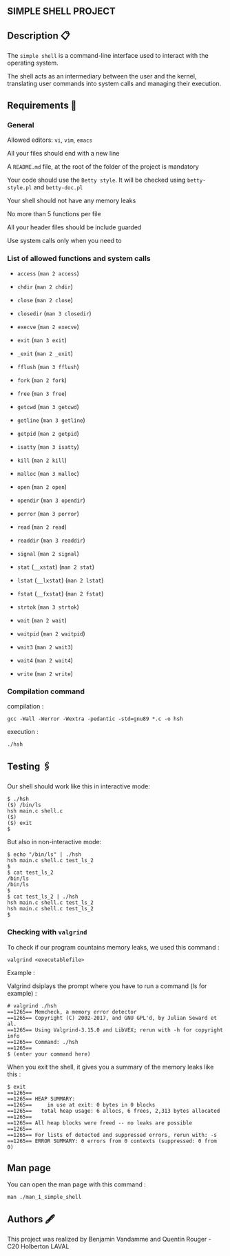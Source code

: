 ## SIMPLE SHELL PROJECT




## Description 📋
The ```simple shell``` is a command-line interface used to interact with the operating system.

The shell acts as an intermediary between the user and the kernel, translating user commands into system calls and managing their execution.

## Requirements 🚩


### General
Allowed editors: ```vi```, ```vim```, ```emacs```

All your files should end with a new line

A ```README.md``` file, at the root of the folder of the project is mandatory

Your code should use the ```Betty style```. It will be checked using ```betty-style.pl``` and ```betty-doc.pl```

Your shell should not have any memory leaks

No more than 5 functions per file

All your header files should be include guarded

Use system calls only when you need to




### List of allowed functions and system calls

- ```access``` (```man 2 access```)

- ```chdir``` (```man 2 chdir```)

- ```close``` (```man 2 close```)

- ```closedir``` (```man 3 closedir```)

- ```execve``` (```man 2 execve```)

- ```exit``` (```man 3 exit```)

- ```_exit``` (```man 2 _exit```)

- ```fflush``` (```man 3 fflush```)

- ```fork``` (```man 2 fork```)

- ```free``` (```man 3 free```)

- ```getcwd``` (```man 3 getcwd```)

- ```getline``` (```man 3 getline```)

- ```getpid``` (```man 2 getpid```)

- ```isatty``` (```man 3 isatty```)

- ```kill``` (```man 2 kill```)

- ```malloc``` (```man 3 malloc```)

- ```open``` (```man 2 open```)

- ```opendir``` (```man 3 opendir```)

- ```perror``` (```man 3 perror```)

- ```read``` (```man 2 read```)

- ```readdir``` (```man 3 readdir```)

- ```signal``` (```man 2 signal```)

- ```stat``` (```__xstat```) (```man 2 stat```)

- ```lstat``` (```__lxstat```) (```man 2 lstat```)

- ```fstat``` (```__fxstat```) (```man 2 fstat```)

- ```strtok``` (```man 3 strtok```)

- ```wait``` (```man 2 wait```)

- ```waitpid``` (```man 2 waitpid```)

- ```wait3``` (```man 2 wait3```)

- ```wait4``` (```man 2 wait4```)

- ```write``` (```man 2 write```)


### Compilation command


compilation :

```
gcc -Wall -Werror -Wextra -pedantic -std=gnu89 *.c -o hsh
```

execution :

```
./hsh
```
## Testing 🖇

Our shell should work like this in interactive mode:

```
$ ./hsh
($) /bin/ls
hsh main.c shell.c
($)
($) exit
$
```

But also in non-interactive mode:

```
$ echo "/bin/ls" | ./hsh
hsh main.c shell.c test_ls_2
$
$ cat test_ls_2
/bin/ls
/bin/ls
$
$ cat test_ls_2 | ./hsh
hsh main.c shell.c test_ls_2
hsh main.c shell.c test_ls_2
$
```

### Checking with ```valgrind```

To check if our program countains memory leaks, we used this command :

```
valgrind <executablefile>
```

Example :

Valgrind dsiplays the prompt where you have to run a command (ls for example) :
```
# valgrind ./hsh
==1265== Memcheck, a memory error detector
==1265== Copyright (C) 2002-2017, and GNU GPL'd, by Julian Seward et al.
==1265== Using Valgrind-3.15.0 and LibVEX; rerun with -h for copyright info
==1265== Command: ./hsh
==1265==
$ (enter your command here)
```

When you exit the shell, it gives you a summary of the memory leaks like this :
```
$ exit
==1265==
==1265== HEAP SUMMARY:
==1265==     in use at exit: 0 bytes in 0 blocks
==1265==   total heap usage: 6 allocs, 6 frees, 2,313 bytes allocated
==1265==
==1265== All heap blocks were freed -- no leaks are possible
==1265==
==1265== For lists of detected and suppressed errors, rerun with: -s
==1265== ERROR SUMMARY: 0 errors from 0 contexts (suppressed: 0 from 0)
```

## Man page

You can open the man page with this command :

```
man ./man_1_simple_shell
```
## Authors 🖋

This project was realized by Benjamin Vandamme and Quentin Rouger - C20 Holberton LAVAL